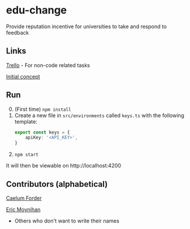 # edu-change
Provide reputation incentive for universities to take and respond to feedback

## Links

[Trello](https://trello.com/b/pS4hy32F) - For non-code related tasks


[Initial concept](https://www.mindmeister.com/maps/public_map_shell/1188006260/edu-change?width=600&height=400&z=auto&t=20wnaR6osb&live_update=1)

## Run
0. (First time) `npm install`
1. Create a new file in `src/environments` called `keys.ts` with the following template:
    ```ts
    export const keys = {
        apiKey: '<API_KEY>',
    }
    ```
2. `npm start`

It will then be viewable on http://localhost:4200

## Contributors (alphabetical)
[Caelum Forder](https://github.com/CaelumF)

[Eric Moynihan](https://github.com/TooFiveFive)

+ Others who don't want to write their names 
